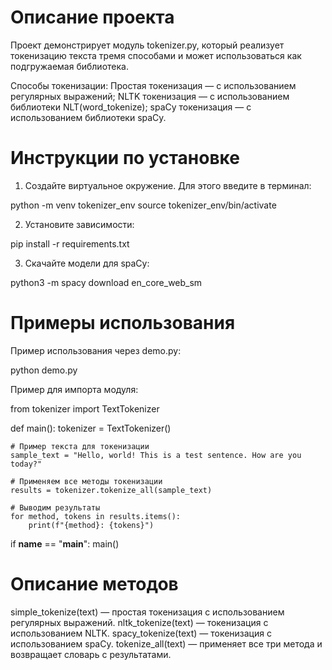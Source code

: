 # Описание проекта
Проект демонстрирует модуль tokenizer.py, который реализует токенизацию текста тремя способами и может использоваться как подгружаемая библиотека. 

Способы токенизации: 
Простая токенизация — с использованием регулярных выражений;
NLTK токенизация — с использованием библиотеки NLT(word_tokenize);
spaCy токенизация — с использованием библиотеки spaCy. 

# Инструкции по установке
1. Создайте виртуальное окружение. Для этого введите в терминал: 

python -m venv tokenizer_env
source tokenizer_env/bin/activate

2. Установите зависимости: 

pip install -r requirements.txt

3. Скачайте модели для spaCy:

python3 -m spacy download en_core_web_sm

# Примеры использования
Пример использования через demo.py:

python demo.py

Пример для импорта модуля:

from tokenizer import TextTokenizer

def main():
    tokenizer = TextTokenizer()

    # Пример текста для токенизации
    sample_text = "Hello, world! This is a test sentence. How are you today?"

    # Применяем все методы токенизации
    results = tokenizer.tokenize_all(sample_text)

    # Выводим результаты
    for method, tokens in results.items():
        print(f"{method}: {tokens}")

if __name__ == "__main__":
    main()

# Описание методов
simple_tokenize(text) — простая токенизация с использованием регулярных выражений.
nltk_tokenize(text) — токенизация с использованием NLTK.
spacy_tokenize(text) — токенизация с использованием spaCy.
tokenize_all(text) — применяет все три метода и возвращает словарь с результатами.